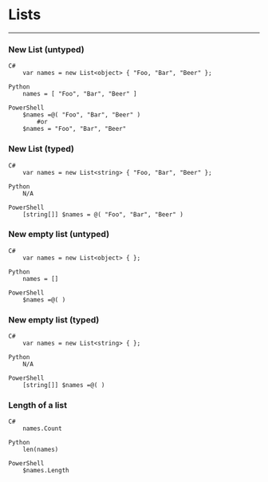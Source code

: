 				
# Lists				
---


### New List (untyped)	


```
C#
	var names = new List<object> { "Foo, "Bar", "Beer" };	

Python
	names = [ "Foo", "Bar", "Beer" ]		

PowerShell
	$names =@( "Foo", "Bar", "Beer" )
        #or
	$names = "Foo", "Bar", "Beer"		
```

### New List (typed)

```
C#
	var names = new List<string> { "Foo, "Bar", "Beer" };		

Python
	N/A		

PowerShell
	[string[]] $names = @( "Foo", "Bar", "Beer" )
```		
				
### New empty list (untyped)

```
C#
	var names = new List<object> { };		

Python
	names = []

PowerShell
	$names =@( )		
```

### New empty list (typed)	


```
C#
	var names = new List<string> { };		

Python 
	N/A
		
PowerShell
	[string[]] $names =@( )		
```

### Length of a list	


```
C#
	names.Count		

Python
	len(names)		

PowerShell 
	$names.Length		
```
